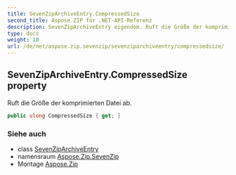 ```yaml
---
title: SevenZipArchiveEntry.CompressedSize
second_title: Aspose.ZIP für .NET-API-Referenz
description: SevenZipArchiveEntry eigendom. Ruft die Größe der komprimierten Datei ab.
type: docs
weight: 10
url: /de/net/aspose.zip.sevenzip/sevenziparchiveentry/compressedsize/
---
```

## SevenZipArchiveEntry.CompressedSize property

Ruft die Größe der komprimierten Datei ab.

```csharp
public ulong CompressedSize { get; }
```

### Siehe auch

* class [SevenZipArchiveEntry](../)
* namensraum [Aspose.Zip.SevenZip](../../sevenziparchiveentry/)
* Montage [Aspose.Zip](../../../)


